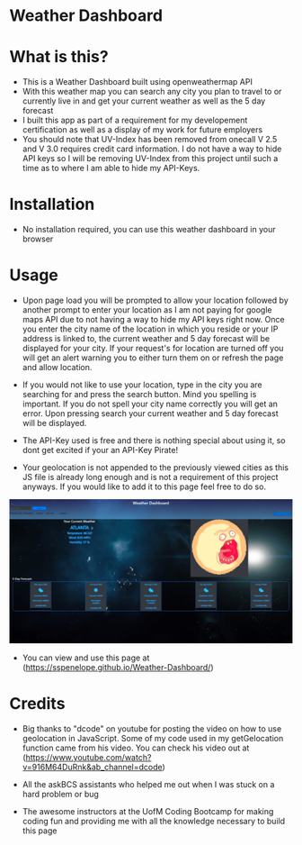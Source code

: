 # Weather Dashboard

# What is this?
- This is a Weather Dashboard built using openweathermap API 
- With this weather map you can search any city you plan to travel to or currently live in and get your current
weather as well as the 5 day forecast
- I built this app as part of a requirement for my developement certification as well as a display of my work for future employers 
- You should note that UV-Index has been removed from onecall V 2.5 and V 3.0 requires credit card information. I do not have a way to hide API keys so I will be removing UV-Index from this project until such a time as to where I am able to hide my API-Keys.

# Installation 
- No installation required, you can use this weather dashboard in your browser

# Usage
- Upon page load you will be prompted to allow your location followed by another prompt
to enter your location as I am not paying for google maps API due to not having a way to hide my API keys right now. Once you enter the city name of the location in which you reside or your IP address is linked to, the current weather and 5 day forecast will be displayed for your city. If your request's for location are turned off you will get an alert warning you to either turn them on or refresh the page and allow location. 

- If you would not like to use your location, type in the city you are searching for and  press the search button. Mind you spelling is important. If you do not spell your city name correctly you will get an error. Upon pressing search your current weather and 5 day forecast will be displayed.

- The API-Key used is free and there is nothing special about using it, so dont get excited if your an API-Key Pirate!

- Your geolocation is not appended to the previously viewed cities as this JS file is already long enough and is not a requirement of this project anyways. If you would like to add it to this page feel free to do so. 

![alt text](./assets/images/application.screenshot.png)

- You can view and use this page at (https://sspenelope.github.io/Weather-Dashboard/)

# Credits
- Big thanks to "dcode" on youtube for posting the video on how to use geolocation in JavaScript. Some of my code used in my getGelocation function came from his video. You can check his video out at (https://www.youtube.com/watch?v=916M64DuRnk&ab_channel=dcode)

- All the askBCS assistants who helped me out when I was stuck on a hard problem or bug

- The awesome instructors at the UofM Coding Bootcamp for making coding fun and providing me with all the knowledge necessary to build this page


